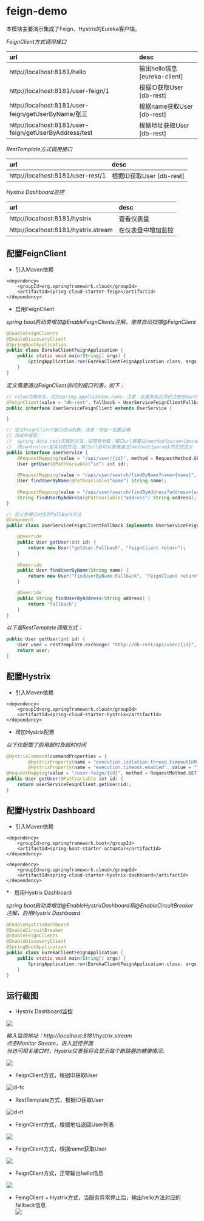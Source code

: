 # feign-demo
本模块主要演示集成了Feign、Hystrix的Eureka客户端。  

_FeignClient方式调用接口_  

|url|desc|  
|:---|:---|  
|http://localhost:8181/hello|输出hello信息 [eureka-client]|  
|http://localhost:8181/user-feign/1|根据ID获取User [db-rest]|  
|http://localhost:8181/user-feign/getUserByName/张三|根据name获取User [db-rest]|  
|http://localhost:8181/user-feign/getUserByAddress/test|根据地址获取User [db-rest]|  


_RestTemplate方式调用接口_   

|url|desc|  
|:---|:---|  
|http://localhost:8181/user-rest/1|根据ID获取User [db-rest]|  


_Hystrix Dashboard监控_  

|url|desc|  
|:---|:---|    
|http://localhost:8181/hystrix|查看仪表盘|  
|http://localhost:8181/hystrix.stream|在仪表盘中增加监控|  

## 配置FeignClient

* 引入Maven依赖  

``` maven
<dependency>
	<groupId>org.springframework.cloud</groupId>
	<artifactId>spring-cloud-starter-feign</artifactId>
</dependency>
```

* 启用FeignClient  

_spring boot启动类增加@EnableFeignClients注解，使其自动扫描@FeignClient_  

``` java
@EnableFeignClients
@EnableDiscoveryClient
@SpringBootApplication
public class EurekaClientFeignApplication {
	public static void main(String[] args) {
		SpringApplication.run(EurekaClientFeignApplication.class, args);
	}
}
```

_定义需要通过FeignClient访问的接口列表，如下：_  

``` java
// value为服务名，对应spring.application.name。注意：此服务名必须已注册进Eureka服务中心
@FeignClient(value = "db-rest", fallback = UserServiceFeignClientFallback.class)
public interface UserServiceFeignClient extends UserService {

}

// 定义FeignClient接口访问列表。注意：地址一定要正确
// 测试中发现：
//  spring data rest实现的方法，如带有参数；接口url需要以/method?param={param}的方式定义；
//  而controller层实现的方法，接口url则可以直接通过/method/{param}的方式定义
public interface UserService {
	@RequestMapping(value = "/api/user/{id}", method = RequestMethod.GET, produces = MediaType.APPLICATION_JSON_VALUE, consumes = MediaType.APPLICATION_JSON_VALUE)
    User getUser(@PathVariable("id") int id);
	
	@RequestMapping(value = "/api/user/search/findByName?name={name}", method = RequestMethod.GET, produces = MediaType.APPLICATION_JSON_VALUE, consumes = MediaType.APPLICATION_JSON_VALUE)
	User findUserByName(@PathVariable("name") String name);
	
	@RequestMapping(value = "/api/user/search/findByAddress?address={address}", method = RequestMethod.GET)
	String findUserByAddress(@PathVariable("address") String address);
}

// 定义各接口对应的fallback方法
@Component
public class UserServiceFeignClientFallback implements UserServiceFeignClient {

	@Override
	public User getUser(int id) {
		return new User("getUser.Fallback", "feignClient return");
	}
	
	@Override
	public User findUserByName(String name) {
		return new User("findUserByName.Fallback", "feignClient return");
	}

	@Override
	public String findUserByAddress(String address) {
		return "fallback";
	}
}
```

_以下是RestTemplate调用方式：_

``` java
public User getUser(int id) {
	User user = restTemplate.exchange( "http://db-rest/api/user/{id}", HttpMethod.GET, null, new ParameterizedTypeReference<User>() { }, id).getBody();
	return user; 
}
```

## 配置Hystrix

* 引入Maven依赖  

``` maven
<dependency>
	<groupId>org.springframework.cloud</groupId>
	<artifactId>spring-cloud-starter-hystrix</artifactId>
</dependency>
```

* 增加Hystrix配置  

_以下仅配置了启用超时及超时时间_  

``` java
@HystrixCommand(commandProperties = {
		@HystrixProperty(name = "execution.isolation.thread.timeoutInMilliseconds", value = "1000"),
		@HystrixProperty(name = "execution.timeout.enabled", value = "false") })
@RequestMapping(value = "/user-feign/{id}", method = RequestMethod.GET)
public User getUser(@PathVariable int id) {
	return userServiceFeignClient.getUser(id);
}
```

## 配置Hystrix Dashboard
* 引入Maven依赖  

``` maven  
<dependency>
	<groupId>org.springframework.boot</groupId>
	<artifactId>spring-boot-starter-actuator</artifactId>
</dependency>

<dependency>
	<groupId>org.springframework.cloud</groupId>
	<artifactId>spring-cloud-starter-hystrix-dashboard</artifactId>
</dependency>
```  

*　启用Hystrix Dashboard  

_spring boot启动类增加@EnableHystrixDashboard和@EnableCircuitBreaker注解，启用Hystrix Dashboard_  

``` java
@EnableHystrixDashboard
@EnableCircuitBreaker
@EnableFeignClients
@EnableDiscoveryClient
@SpringBootApplication
public class EurekaClientFeignApplication {
	public static void main(String[] args) {
		SpringApplication.run(EurekaClientFeignApplication.class, args);
	}
}
```


## 运行截图
* Hystrix Dashboard监控  

![](../_images/feign-demo/hystrix.jpg)  

_输入监控地址：http://localhost:8181/hystrix.stream_  
_点击Monitor Stream，进入监控界面_  
_当访问相关接口时，Hystrix仪表板将会显示每个断路器的健康情况。_

![](../_images/feign-demo/hystrix.stream.jpg)  

* FeignClient方式，根据ID获取User  

![id-fc](../_images/feign-demo/findUserById-fc.jpg)  

* RestTemplate方式，根据ID获取User  

![id-rt](../_images/feign-demo/findUserById-rt.jpg)  

* FeignClient方式，根据地址返回User列表  

![](../_images/feign-demo/getUserByAddress.jpg)  

* FeignClient方式，根据name获取User  

![](../_images/feign-demo/getUserByName.jpg)  

* FeignClient方式，正常输出hello信息  

![](../_images/feign-demo/hello.jpg)  

* FeingClient + Hystrix方式，当服务异常停止后，输出hello方法对应的fallback信息    
![](../_images/feign-demo/hello-fallback.jpg)  

